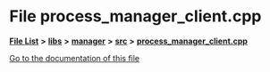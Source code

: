 

# File process\_manager\_client.cpp

[**File List**](files.md) **>** [**libs**](dir_6719ab1f1f7655efc2fa43f7eb574fd1.md) **>** [**manager**](dir_b048ed2415d89a3588bcd07e27f16f41.md) **>** [**src**](dir_acad3136c8ed89325e9252603ad8366c.md) **>** [**process\_manager\_client.cpp**](process__manager__client_8cpp.md)

[Go to the documentation of this file](process__manager__client_8cpp.md)


```
```


